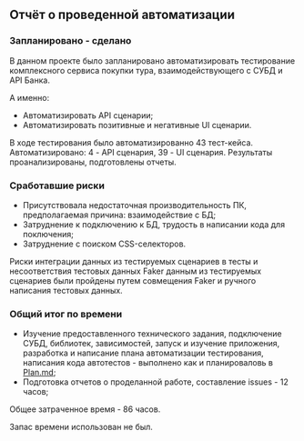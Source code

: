 ## Отчёт о проведенной автоматизации

### Запланировано - сделано

В данном проекте было запланировано автоматизировать тестирование комплексного сервиса покупки тура, взаимодействующего с СУБД и API Банка. 

А именно:

- Автоматизировать API сценарии;
- Автоматизировать позитивные и негативные UI сценарии.

В ходе тестирования было автоматизированно 43 тест-кейса. Автоматизировано: 4 - API сценария, 39 - UI сценария. Результаты проанализированы, подготовлены отчеты.

### Сработавшие риски

- Присутствовала недостаточная производительность ПК, предполагаемая причина: взаимодействие с БД;
- Затруднение к подключению к БД, трудость в написании кода для поключения;
- Затруднение с поиском CSS-селекторов.

Риски интеграции данных из тестируемых сценариев в тесты и несоответствия тестовых данных Faker данным из тестируемых сценариев были пройдены путем совмещения Faker и ручного написания тестовых данных.

### Общий итог по времени 

- Изучение предоставленного технического задания, подключение СУБД, библиотек, зависимостей, запуск и изучение приложения, разработка и написание плана автоматизации тестирования, написания кода автотестов - выполнено как и планироваловь в [Plan.md](https://github.com/ller4ik/work/blob/master/reports/Plan.md);
- Подготовка отчетов о проделанной работе, составление issues - 12 часов;

Общее затраченное время - 86 часов. 

Запас времени использован не был.
